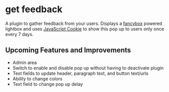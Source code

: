 # get feedback
A plugin to gather feedback from your users. Displays a <a href="http://fancyapps.com">fancybox</a> powered lightbox and uses <a href="https://github.com/js-cookie/js-cookie/tree/latest">JavaScript Cookie</a> to show this pop up to users only once every 7 days.

## Upcoming Features and Improvements
- Admin area
- Switch to enable and disable pop up without having to deactivate plugin
- Text fields to update header, paragraph text, and button text/urls
- Ability to change colors
- Text field to change pop up delay